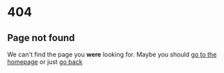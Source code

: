 # 404

## Page not found

We can't find the page you **were** looking for. Maybe you should [go to the homepage](/) or just <a href="javascript:window.history.back()">go back</a>

<script>
  f = async () => {
    var e = window.location.pathname.split("/")[2];
    var res = await fetch("/" + e);

    if (res.status == 200) {
      // Redirect to Repository Page
      window.location.href = "/" + e;
    } else {
      // Check if I own a repository with that name.
      var toFetch = "https://cors.9gr.repl.co/https://github.com/functionalmetatable/" + e;
      var res2 = await fetch(toFetch, {headers: {mode: "no-cors"}});
      if (res2.status == 200) {
        window.location.href = toFetch;
      } else {
        // just redirect to the 404 page.
        window.location.href = "/error?project=" + e;
      }
    }
  };
  if (window.location.pathname.split("/")[1] == "projects") {
    f();
  }
</script>
